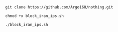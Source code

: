 ```shell
git clone https://github.com/Argo160/nothing.git
```

```shell
chmod +x block_iran_ips.sh
```

```shell
./block_iran_ips.sh
```
